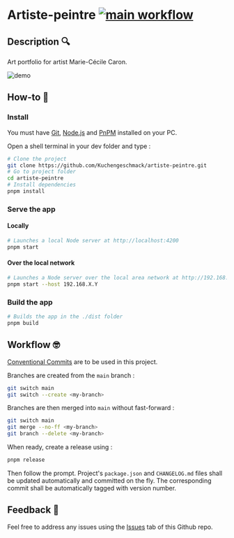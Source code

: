# Artiste-peintre [![main workflow](https://github.com/Kuchengeschmack/artiste-peintre/actions/workflows/main.yml/badge.svg)](https://github.com/Kuchengeschmack/artiste-peintre/actions)

## Description 🔍

Art portfolio for artist Marie-Cécile Caron.

![demo](https://github.com/user-attachments/assets/168a6ec1-693e-4f36-9ad6-efda9d3fb96c)

## How-to 🤔

### Install

You must have [Git](https://git-scm.com/), [Node.js](https://nodejs.org/en) and [PnPM](https://pnpm.io/) installed on your PC.

Open a shell terminal in your dev folder and type :

```sh
# Clone the project
git clone https://github.com/Kuchengeschmack/artiste-peintre.git
# Go to project folder
cd artiste-peintre
# Install dependencies
pnpm install
```

### Serve the app

#### Locally

```sh
# Launches a local Node server at http://localhost:4200
pnpm start
```

#### Over the local network

```sh
# Launches a Node server over the local area network at http://192.168.X.Y:4200 where 192.168.X.Y is your local IP address
pnpm start --host 192.168.X.Y
```

### Build the app

```sh
# Builds the app in the ./dist folder
pnpm build
```

## Workflow 🤓

[Conventional Commits](https://www.conventionalcommits.org/en/v1.0.0/) are to be used in this project.

Branches are created from the `main` branch :

```sh
git switch main
git switch --create <my-branch>
```

Branches are then merged into `main` without fast-forward :

```sh
git switch main
git merge --no-ff <my-branch>
git branch --delete <my-branch>
```

When ready, create a release using :

```sh
pnpm release
```

Then follow the prompt. Project's `package.json` and `CHANGELOG.md` files shall be updated automatically and committed on the fly. The corresponding commit shall be automatically tagged with version number.

## Feedback 🔂

Feel free to address any issues using the [Issues](https://github.com/Kuchengeschmack/artiste-peintre/issues) tab of this Github repo.
